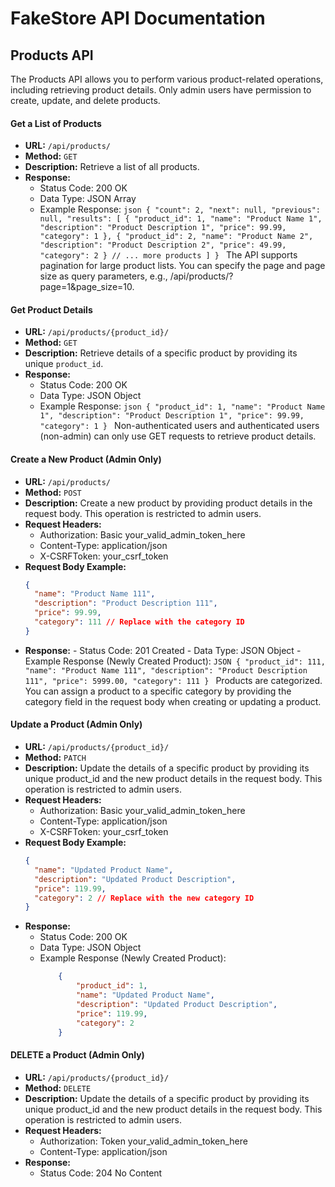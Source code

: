 # FakeStore API Documentation

## Products API

The Products API allows you to perform various product-related operations, including retrieving product details. Only admin users have permission to create, update, and delete products.

#### Get a List of Products

- **URL:** `/api/products/`
- **Method:** `GET`
- **Description:** Retrieve a list of all products.
- **Response:**
  - Status Code: 200 OK
  - Data Type: JSON Array
  - Example Response:
    `json
        {
          "count": 2,
          "next": null,
          "previous": null,
          "results":
                  [
                      {
                          "product_id": 1,
                          "name": "Product Name 1",
                          "description": "Product Description 1",
                          "price": 99.99,
                          "category": 1
                      },
                      {
                          "product_id": 2,
                          "name": "Product Name 2",
                          "description": "Product Description 2",
                          "price": 49.99,
                          "category": 2
                      }
                      // ... more products
                  ]
        }
    `
    The API supports pagination for large product lists. You can specify the page and page size as query parameters, e.g., /api/products/?page=1&page_size=10.

#### Get Product Details

- **URL:** `/api/products/{product_id}/`
- **Method:** `GET`
- **Description:** Retrieve details of a specific product by providing its unique `product_id`.
- **Response:**
  - Status Code: 200 OK
  - Data Type: JSON Object
  - Example Response:
    `json
        {
            "product_id": 1,
            "name": "Product Name 1",
            "description": "Product Description 1",
            "price": 99.99,
            "category": 1
        }
    `
    Non-authenticated users and authenticated users (non-admin) can only use GET requests to retrieve product details.

#### Create a New Product (Admin Only)

- **URL:** `/api/products/`
- **Method:** `POST`
- **Description:** Create a new product by providing product details in the request body. This operation is restricted to admin users.
- **Request Headers:**
  - Authorization: Basic your_valid_admin_token_here
  - Content-Type: application/json
  - X-CSRFToken: your_csrf_token
- **Request Body Example:**
  ```json
  {
    "name": "Product Name 111",
    "description": "Product Description 111",
    "price": 99.99,
    "category": 111 // Replace with the category ID
  }
  ```
- **Response:** - Status Code: 201 Created - Data Type: JSON Object - Example Response (Newly Created Product):
  `JSON
          {
              "product_id": 111,
              "name": "Product Name 111",
              "description": "Product Description 111",
              "price": 5999.00,
              "category": 111
          }
      `
  Products are categorized. You can assign a product to a specific category by providing the category field in the request body when creating or updating a product.

#### Update a Product (Admin Only)

- **URL:** `/api/products/{product_id}/`
- **Method:** `PATCH`
- **Description:** Update the details of a specific product by providing its unique product_id and the new product details in the request body. This operation is restricted to admin users.
- **Request Headers:**
  - Authorization: Basic your_valid_admin_token_here
  - Content-Type: application/json
  - X-CSRFToken: your_csrf_token
- **Request Body Example:**
  ```json
  {
    "name": "Updated Product Name",
    "description": "Updated Product Description",
    "price": 119.99,
    "category": 2 // Replace with the new category ID
  }
  ```
- **Response:**
  - Status Code: 200 OK
  - Data Type: JSON Object
  - Example Response (Newly Created Product):
    ```JSON
        {
            "product_id": 1,
            "name": "Updated Product Name",
            "description": "Updated Product Description",
            "price": 119.99,
            "category": 2
        }
    ```

#### DELETE a Product (Admin Only)

- **URL:** `/api/products/{product_id}/`
- **Method:** `DELETE`
- **Description:** Update the details of a specific product by providing its unique product_id and the new product details in the request body. This operation is restricted to admin users.
- **Request Headers:**
  - Authorization: Token your_valid_admin_token_here
  - Content-Type: application/json
- **Response:**
  - Status Code: 204 No Content
